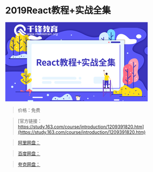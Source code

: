 # 2019React教程+实战全集

![img](../../../assets/study163/free/49d7603b0d624541a0dfbaeedc4bf87c.jpg)

> 价格：免费

> [官方链接：https://study.163.com/course/introduction/1209391820.htm](https://study.163.com/course/introduction/1209391820.htm)

> [阿里网盘：]()

> [百度网盘：]()

> [夸克网盘：]()
